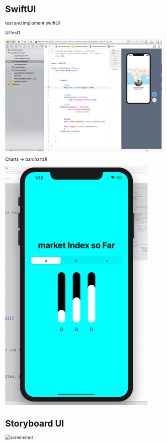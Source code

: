 # SwiftUI
test and implement swiftUI

UITest1

![screenshot1](UItest1/swiftui1.png)


Charts -> barchartUI

![screenshot](Charts/barchart.png)


# Storyboard UI


![screenshot]()
